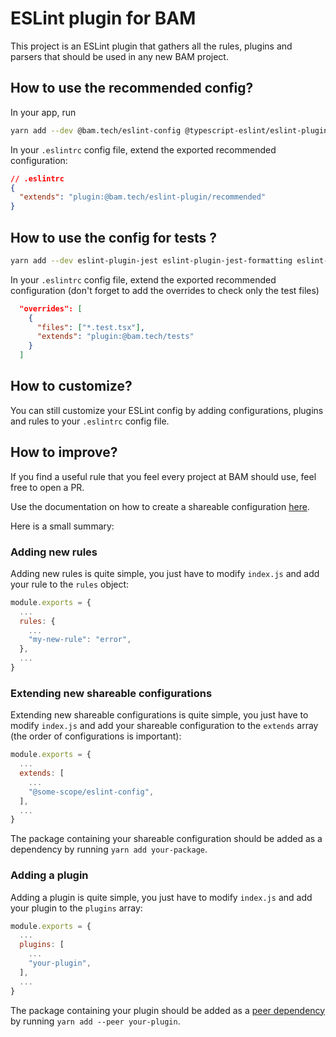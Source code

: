 # ESLint plugin for BAM

This project is an ESLint plugin that gathers all the rules, plugins and parsers that should be used in any new BAM project.

## How to use the recommended config?

In your app, run

```bash
yarn add --dev @bam.tech/eslint-config @typescript-eslint/eslint-plugin eslint eslint-plugin-prettier eslint-plugin-react eslint-plugin-react-hooks eslint-plugin-react-native prettier
```

In your `.eslintrc` config file, extend the exported recommended configuration:

```json
// .eslintrc
{
  "extends": "plugin:@bam.tech/eslint-plugin/recommended"
}
```

## How to use the config for tests ?

```bash
yarn add --dev eslint-plugin-jest eslint-plugin-jest-formatting eslint-plugin-testing-library
```

In your `.eslintrc` config file, extend the exported recommended configuration (don't forget to add the overrides to check only the test files)

```json
  "overrides": [
    {
      "files": ["*.test.tsx"],
      "extends": "plugin:@bam.tech/tests"
    }
  ]
```

## How to customize?

You can still customize your ESLint config by adding configurations, plugins and rules to your `.eslintrc` config file.

## How to improve?

If you find a useful rule that you feel every project at BAM should use, feel free to open a PR.

Use the documentation on how to create a shareable configuration [here](https://eslint.org/docs/latest/developer-guide/shareable-configs).

Here is a small summary:

### Adding new rules

Adding new rules is quite simple, you just have to modify `index.js` and add your rule to the `rules` object:

```js
module.exports = {
  ...
  rules: {
    ...
    "my-new-rule": "error",
  },
  ...
}
```

### Extending new shareable configurations

Extending new shareable configurations is quite simple, you just have to modify `index.js` and add your shareable configuration to the `extends` array (the order of configurations is important):

```js
module.exports = {
  ...
  extends: [
    ...
    "@some-scope/eslint-config",
  ],
  ...
}
```

The package containing your shareable configuration should be added as a dependency by running `yarn add your-package`.

### Adding a plugin

Adding a plugin is quite simple, you just have to modify `index.js` and add your plugin to the `plugins` array:

```js
module.exports = {
  ...
  plugins: [
    ...
    "your-plugin",
  ],
  ...
}
```

The package containing your plugin should be added as a [peer dependency](https://classic.yarnpkg.com/en/docs/dependency-types/) by running `yarn add --peer your-plugin`.
